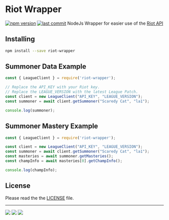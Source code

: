 # Riot Wrapper
[![npm version](https://badge.fury.io/js/riot-wrapper.svg)](https://badge.fury.io/js/riot-wrapper) [![last commit](https://img.shields.io/github/last-commit/Uraraka-Chan/riot-wrapper)](https://img.shields.io/github/last-commit/Uraraka-Chan/riot-wrapper)
NodeJs Wrapper for easier use of the [Riot API](https://developer.riotgames.com)

## Installing
```bash
npm install --save riot-wrapper
```

## Summoner Data Example
```ts
const { LeagueClient } = require('riot-wrapper');

// Replace the API_KEY with your Riot key.
// Replace the LEAGUE_VERSION with the latest League Patch.
const client = new LeagueClient("API_KEY", "LEAGUE_VERSION");
const summoner = await client.getSummoner("Scaredy Cat", "la1");

console.log(summoner);
```

## Summoner Mastery Example
```ts
const { LeagueClient } = require('riot-wrapper');

const client = new LeagueClient("API_KEY", "LEAGUE_VERSION");
const summoner = await client.getSummoner("Scaredy Cat", "la1");
const masteries = await summoner.getMasteries();
const champInfo = await masteries[0].getChampInfo();

console.log(champInfo);
```

## License
Please read the the [LICENSE](https://github.com/Uraraka-Chan/riot-wrapper/blob/main/LICENSE) file.

---
<div align=left>
  <img src="https://forthebadge.com/images/badges/built-with-love.svg" />
  <img src="https://forthebadge.com/images/badges/made-with-typescript.svg" />

  <img src="https://forthebadge.com/images/badges/powered-by-qt.svg" />
</div>